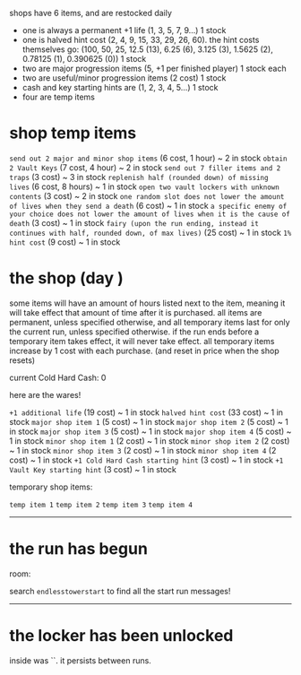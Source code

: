 shops have 6 items, and are restocked daily
- one is always a permanent +1 life (1, 3, 5, 7, 9...) 1 stock
- one is halved hint cost (2, 4, 9, 15, 33, 29, 26, 60). the hint costs themselves go: (100, 50, 25, 12.5 (13), 6.25 (6), 3.125 (3), 1.5625 (2), 0.78125 (1), 0.390625 (0)) 1 stock
- two are major progression items (5, +1 per finished player) 1 stock each
- two are useful/minor progression items (2 cost) 1 stock
- cash and key starting hints are (1, 2, 3, 4, 5...) 1 stock
- four are temp items

# shop temp items

`send out 2 major and minor shop items` (6 cost, 1 hour) ~ 2 in stock
`obtain 2 Vault Keys` (7 cost, 4 hour) ~ 2 in stock
`send out 7 filler items and 2 traps` (3 cost) ~ 3 in stock
`replenish half (rounded down) of missing lives` (6 cost, 8 hours) ~ 1 in stock
`open two vault lockers with unknown contents` (3 cost) ~ 2 in stock
`one random slot does not lower the amount of lives when they send a death` (6 cost) ~ 1 in stock
`a specific enemy of your choice does not lower the amount of lives when it is the cause of death` (3 cost) ~ 1 in stock
`fairy (upon the run ending, instead it continues with half, rounded down, of max lives)` (25 cost) ~ 1 in stock
`1% hint cost` (9 cost) ~ 1 in stock

# the shop (day )

some items will have an amount of hours listed next to the item, meaning it will take effect that amount of time after it is purchased.
all items are permanent, unless specified otherwise, and all temporary items last for only the current run, unless specified otherwise.
if the run ends before a temporary item takes effect, it will never take effect.
all temporary items increase by 1 cost with each purchase. (and reset in price when the shop resets)

current Cold Hard Cash: 0

here are the wares!

`+1 additional life` (19 cost) ~ 1 in stock
`halved hint cost` (33 cost) ~ 1 in stock
`major shop item 1` (5 cost) ~ 1 in stock
`major shop item 2` (5 cost) ~ 1 in stock
`major shop item 3` (5 cost) ~ 1 in stock
`major shop item 4` (5 cost) ~ 1 in stock
`minor shop item 1` (2 cost) ~ 1 in stock
`minor shop item 2` (2 cost) ~ 1 in stock
`minor shop item 3` (2 cost) ~ 1 in stock
`minor shop item 4` (2 cost) ~ 1 in stock
`+1 Cold Hard Cash starting hint` (3 cost) ~ 1 in stock
`+1 Vault Key starting hint` (3 cost) ~ 1 in stock

temporary shop items:

`temp item 1`
`temp item 2`
`temp item 3`
`temp item 4`

---

# the  run has begun

room: 

search `endlesstowerstart` to find all the start run messages!

---

# the  locker has been unlocked

inside was ``.
it persists between runs.